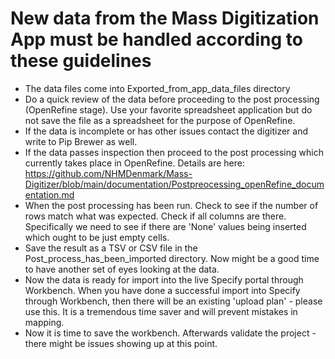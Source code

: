 # New data from the Mass Digitization App must be handled according to these guidelines

- The data files come into Exported_from_app_data_files directory
- Do a quick review of the data before proceeding to the post processing (OpenRefine stage). Use your favorite spreadsheet application but do not save the file as a spreadsheet for the purpose of OpenRefine.
- If the data is incomplete or has other issues contact the digitizer and write to Pip Brewer as well.
- If the data passes inspection then proceed to the post processing which currently takes place in OpenRefine. Details are here: https://github.com/NHMDenmark/Mass-Digitizer/blob/main/documentation/Postpreocessing_openRefine_documentation.md 
- When the post processing has been run. Check to see if the number of rows match what was expected. Check if all columns are there. Specifically we need to see if there are 'None' values being inserted which ought to be just empty cells.
- Save the result as a TSV or CSV file in the Post_process_has_been_imported directory. Now might be a good time to have another set of eyes looking at the data.
- Now the data is ready for import into the live Specify portal through Workbench.
When you have done a successful import into Specify through Workbench, then there will be an existing 'upload plan' - please use this. It is a tremendous time saver and will prevent mistakes in mapping.
- Now it is time to save the workbench. Afterwards validate the project - there might be issues showing up at this point.
